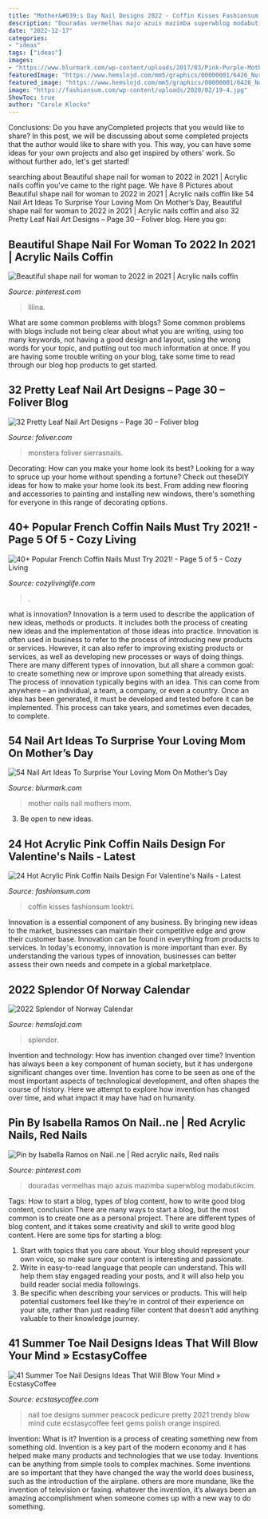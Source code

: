 ```yaml
---
title: "Mother&#039;s Day Nail Designs 2022 - Coffin Kisses Fashionsum Looktri"
description: "Douradas vermelhas majo azuis mazimba superwblog modabutikcim"
date: "2022-12-17"
categories:
- "ideas"
tags: ["ideas"]
images:
- "https://www.blurmark.com/wp-content/uploads/2017/03/Pink-Purple-Mothers-Day-Nails.jpg"
featuredImage: "https://www.hemslojd.com/mm5/graphics/00000001/6426_Norway2021.jpg"
featured_image: "https://www.hemslojd.com/mm5/graphics/00000001/6426_Norway2021.jpg"
image: "https://fashionsum.com/wp-content/uploads/2020/02/19-4.jpg"
ShowToc: true
author: "Carole Klocko"
---
```



Conclusions: Do you have anyCompleted projects that you would like to share?
In this post, we will be discussing about some completed projects that the author would like to share with you. This way, you can have some ideas for your own projects and also get inspired by others' work. So without further ado, let's get started!

	

		
searching about Beautiful shape nail for woman to 2022 in 2021 | Acrylic nails coffin you've came to the right page. We have 8 Pictures about Beautiful shape nail for woman to 2022 in 2021 | Acrylic nails coffin like 54 Nail Art Ideas To Surprise Your Loving Mom On Mother’s Day, Beautiful shape nail for woman to 2022 in 2021 | Acrylic nails coffin and also 32 Pretty Leaf Nail Art Designs – Page 30 – Foliver blog. Here you go:
		
    
## Beautiful Shape Nail For Woman To 2022 In 2021 | Acrylic Nails Coffin

<img loading=lazy src="https://i.pinimg.com/736x/d3/66/1b/d3661b647783c2a2f35fe87b9c7739a8.jpg" onerror="this.onerror=null;this.src='https://tse4.mm.bing.net/th?id=OIP.N5xfhfieg9H01ghGla1OHgHaHF&amp;pid=15.1';" alt="Beautiful shape nail for woman to 2022 in 2021 | Acrylic nails coffin">

_Source: pinterest.com_

>lilina. 

	

What are some common problems with blogs?
Some common problems with blogs include not being clear about what you are writing, using too many keywords, not having a good design and layout, using the wrong words for your topic, and putting out too much information at once. If you are having some trouble writing on your blog, take some time to read through our blog hop products to get started.

    
## 32 Pretty Leaf Nail Art Designs – Page 30 – Foliver Blog

<img loading=lazy src="http://www.foliver.com/wp-content/uploads/2019/08/30-Leaf-Nail-Art-Designs.jpg" onerror="this.onerror=null;this.src='https://tse3.mm.bing.net/th?id=OIP.jiiJK1nhQOK75WqWECE7wgHaIi&amp;pid=15.1';" alt="32 Pretty Leaf Nail Art Designs – Page 30 – Foliver blog">

_Source: foliver.com_

>monstera foliver sierrasnails. 

	

Decorating: How can you make your home look its best?
Looking for a way to spruce up your home without spending a fortune? Check out theseDIY ideas for how to make your home look its best. From adding new flooring and accessories to painting and installing new windows, there's something for everyone in this range of decorating options.

    
## 40+ Popular French Coffin Nails Must Try 2021! - Page 5 Of 5 - Cozy Living

<img loading=lazy src="https://cozylivinglife.com/wp-content/uploads/2021/05/22-6.jpg" onerror="this.onerror=null;this.src='https://tse3.mm.bing.net/th?id=OIP.ucruvtJ8y91CTrsUeYeGuwHaLH&amp;pid=15.1';" alt="40+ Popular French Coffin Nails Must Try 2021! - Page 5 of 5 - Cozy Living">

_Source: cozylivinglife.com_

>. 

	

what is innovation?
Innovation is a term used to describe the application of new ideas, methods or products. It includes both the process of creating new ideas and the implementation of those ideas into practice. Innovation is often used in business to refer to the process of introducing new products or services. However, it can also refer to improving existing products or services, as well as developing new processes or ways of doing things.
There are many different types of innovation, but all share a common goal: to create something new or improve upon something that already exists. The process of innovation typically begins with an idea. This can come from anywhere – an individual, a team, a company, or even a country. Once an idea has been generated, it must be developed and tested before it can be implemented. This process can take years, and sometimes even decades, to complete.

    
## 54 Nail Art Ideas To Surprise Your Loving Mom On Mother’s Day

<img loading=lazy src="https://www.blurmark.com/wp-content/uploads/2017/03/Pink-Purple-Mothers-Day-Nails.jpg" onerror="this.onerror=null;this.src='https://tse2.mm.bing.net/th?id=OIP.Wxbl6hg5nR38F95tzeLdRAHaHa&amp;pid=15.1';" alt="54 Nail Art Ideas To Surprise Your Loving Mom On Mother’s Day">

_Source: blurmark.com_

>mother nails nail mothers mom. 

	

3. Be open to new ideas.

    
## 24 Hot Acrylic Pink Coffin Nails Design For Valentine&#039;s Nails - Latest

<img loading=lazy src="https://fashionsum.com/wp-content/uploads/2020/02/19-4.jpg" onerror="this.onerror=null;this.src='https://tse1.mm.bing.net/th?id=OIP.sDE5_4r6abUmXHm0xwOvlAHaKR&amp;pid=15.1';" alt="24 Hot Acrylic Pink Coffin Nails Design For Valentine&#039;s Nails - Latest">

_Source: fashionsum.com_

>coffin kisses fashionsum looktri. 

	

Innovation is a essential component of any business. By bringing new ideas to the market, businesses can maintain their competitive edge and grow their customer base. Innovation can be found in everything from products to services. In today's economy, innovation is more important than ever. By understanding the various types of innovation, businesses can better assess their own needs and compete in a global marketplace.

    
## 2022 Splendor Of Norway Calendar

<img loading=lazy src="https://www.hemslojd.com/mm5/graphics/00000001/6426_Norway2021.jpg" onerror="this.onerror=null;this.src='https://tse2.mm.bing.net/th?id=OIP.nxMVEVRWy7oBlGZBmOjOtwHaHa&amp;pid=15.1';" alt="2022 Splendor of Norway Calendar">

_Source: hemslojd.com_

>splendor. 

	

Invention and technology: How has invention changed over time?
Invention has always been a key component of human society, but it has undergone significant changes over time. Invention has come to be seen as one of the most important aspects of technological development, and often shapes the course of history. Here we attempt to explore how invention has changed over time, and what impact it may have had on humanity.

    
## Pin By Isabella Ramos On Nail..ne | Red Acrylic Nails, Red Nails

<img loading=lazy src="https://i.pinimg.com/736x/8f/ac/fc/8facfc426bdb1f5b2057b48eedc5c86a.jpg" onerror="this.onerror=null;this.src='https://tse2.mm.bing.net/th?id=OIP.KBxBZ8dMi5M_drP6bbnZ9wHaJ4&amp;pid=15.1';" alt="Pin by Isabella Ramos on Nail..ne | Red acrylic nails, Red nails">

_Source: pinterest.com_

>douradas vermelhas majo azuis mazimba superwblog modabutikcim. 

	

Tags: How to start a blog, types of blog content, how to write good blog content, conclusion
There are many ways to start a blog, but the most common is to create one as a personal project. There are different types of blog content, and it takes some creativity and skill to write good blog content. Here are some tips for starting a blog:
1. Start with topics that you care about. Your blog should represent your own voice, so make sure your content is interesting and passionate.
2. Write in easy-to-read language that people can understand. This will help them stay engaged reading your posts, and it will also help you build reader social media followings.
3. Be specific when describing your services or products. This will help potential customers feel like they’re in control of their experience on your site, rather than just reading filler content that doesn’t add anything valuable to their knowledge journey. 

    
## 41 Summer Toe Nail Designs Ideas That Will Blow Your Mind » EcstasyCoffee

<img loading=lazy src="https://i1.wp.com/www.ecstasycoffee.com/wp-content/uploads/2017/01/Peacock-Nail-Art-Ideas-For-Toe.jpg?resize=500%2C477" onerror="this.onerror=null;this.src='https://tse1.mm.bing.net/th?id=OIP.lynCiPAUJQJIzdhDmOp0CAHaHE&amp;pid=15.1';" alt="41 Summer Toe Nail Designs Ideas That Will Blow Your Mind » EcstasyCoffee">

_Source: ecstasycoffee.com_

>nail toe designs summer peacock pedicure pretty 2021 trendy blow mind cute ecstasycoffee feet gems polish orange inspired. 

	

Invention: What is it?
Invention is a process of creating something new from something old. Invention is a key part of the modern economy and it has helped make many products and technologies that we use today. Inventions can be anything from simple tools to complex machines. Some inventions are so important that they have changed the way the world does business, such as the introduction of the airplane. others are more mundane, like the invention of television or faxing. whatever the invention, it’s always been an amazing accomplishment when someone comes up with a new way to do something.

